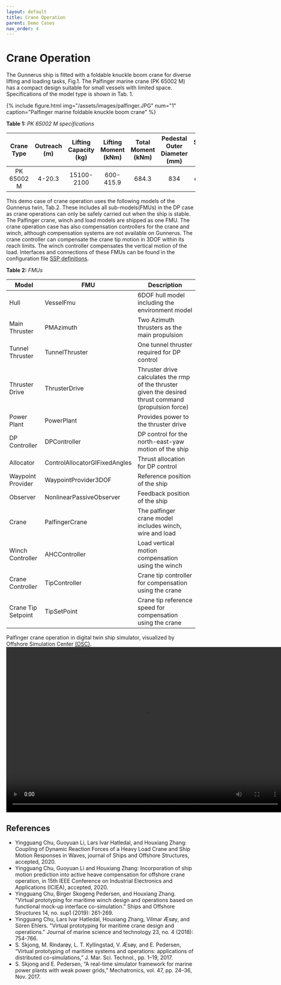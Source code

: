 ```yaml
---
layout: default
title: Crane Operation
parent: Demo Cases
nav_order: 4
---
```


# Crane Operation
The Gunnerus ship is fitted with a foldable knuckle boom crane for diverse lifting and loading tasks, Fig.1.
The Palfinger marine crane (PK 65002 M) has a compact design suitable for small vessels with limited space. Specifications of the model type is shown in Tab. 1.

{% include figure.html 
    img="/assets/images/palfinger.JPG" 
    num="1" 
    caption="Palfinger marine foldable knuckle boom crane" 
%}


**Table 1:** *PK 65002 M specifications*

|Crane Type|Outreach (m)|Lifting Capacity (kg)|Lifting Moment (kNm)|Total Moment (kNm)|Pedestal Outer Diameter (mm)|Slewing Angle (°)|Operating Pressure (bar)|Dead Weight (kg)|
| :---: | :---: | :---:| :---: |:---: |:---: | :---: | :---: | :---:|
|PK 65002 M|4-20.3|15100-2100|600-415.9|684.3|834|endless|300|4220-5960|

This demo case of crane operation uses the following models of the Gunnerus twin, Tab.2. These includes all sub-models(FMUs) in the DP case as crane operations can only be safely carried out when the ship is stable. The Palfinger crane, winch and load models are shipped as one FMU. 
The crane operation case has also compensation controllers for the crane and winch, although compensation systems are not available on Gunnerus. The crane controller can compensate the crane tip motion in 3DOF within its reach limits. The winch controller compensates the vertical motion of the load. 
Interfaces and connections of these FMUs can be found in the configuration file [SSP definitions](https://github.com/gunnerus-case/sspgen-definitions). 

**Table 2:** *FMUs*

 |Model| FMU| Description |
 | --- | --- | ---| 
 | Hull | VesselFmu |6DOF hull model including the environment model |
 | Main Thruster| PMAzimuth | Two Azimuth thrusters as the main propulsion|
 | Tunnel Thruster| TunnelThruster | One tunnel thruster required for DP control |
 | Thruster Drive| ThrusterDrive | Thruster drive calculates the rmp of the thruster given the desired thrust command (propulsion force) |
 | Power Plant| PowerPlant | Provides power to the thruster drive|
 | DP Controller| DPController |DP control for the north-east-yaw motion of the ship |
 | Allocator| ControlAllocatorGIFixedAngles | Thrust allocation for DP control|
 | Waypoint Provider| WaypointProvider3DOF | Reference position of the ship  |
 | Observer| NonlinearPassiveObserver| Feedback position of the ship |
 | Crane| PalfingerCrane  |The palfinger crane model includes winch, wire and load |
 | Winch Controller| AHCController  |Load vertical motion compensation using the winch|
 | Crane Controller|TipController | Crane tip controller for compensation using the crane |
 | Crane Tip Setpoint|TipSetPoint | Crane tip reference speed for compensation using the crane |
 
Palfinger crane operation in digital twin ship simulator, visualized by Offshore Simulation Center [(OSC)](https://osc.no/).
<video src="/assets/videos/OSPv03.mp4" width="740" height="440" controls preload></video>
 
## References
- Yingguang Chu, Guoyuan Li, Lars Ivar Hatledal, and Houxiang Zhang: Coupling of Dynamic Reaction Forces of a Heavy Load Crane and Ship Motion Responses in Waves, journal of Ships and Offshore Structures, accepted, 2020.
- Yingguang Chu, Guoyuan Li and Houxiang Zhang: Incorporation of ship motion prediction into active heave compensation for offshore crane operation, in 15th IEEE Conference on Industrial Electronics and Applications (ICIEA), accepted, 2020.
- Yingguang Chu, Birger Skogeng Pedersen, and Houxiang Zhang. "Virtual prototyping for maritime winch design and operations based on functional mock-up interface co-simulation." Ships and Offshore Structures 14, no. sup1 (2019): 261-269.
- Yingguang Chu, Lars Ivar Hatledal, Houxiang Zhang, Vilmar Æsøy, and Sören Ehlers. "Virtual prototyping for maritime crane design and operations." Journal of marine science and technology 23, no. 4 (2018): 754-766.
- S. Skjong, M. Rindarøy, L. T. Kyllingstad, V. Æsøy, and E. Pedersen, “Virtual prototyping of maritime systems and operations: applications of distributed co-simulations,” J. Mar. Sci. Technol., pp. 1–19, 2017.  
- S. Skjong and E. Pedersen, “A real-time simulator framework for marine power plants with weak power grids,” Mechatronics, vol. 47, pp. 24–36, Nov. 2017.  
